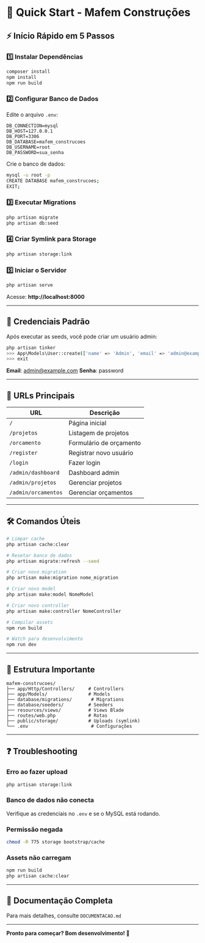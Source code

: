 # 🚀 Quick Start - Mafem Construções

## ⚡ Início Rápido em 5 Passos

### 1️⃣ Instalar Dependências
```bash
composer install
npm install
npm run build
```

### 2️⃣ Configurar Banco de Dados
Edite o arquivo `.env`:
```env
DB_CONNECTION=mysql
DB_HOST=127.0.0.1
DB_PORT=3306
DB_DATABASE=mafem_construcoes
DB_USERNAME=root
DB_PASSWORD=sua_senha
```

Crie o banco de dados:
```bash
mysql -u root -p
CREATE DATABASE mafem_construcoes;
EXIT;
```

### 3️⃣ Executar Migrations
```bash
php artisan migrate
php artisan db:seed
```

### 4️⃣ Criar Symlink para Storage
```bash
php artisan storage:link
```

### 5️⃣ Iniciar o Servidor
```bash
php artisan serve
```

Acesse: **http://localhost:8000**

---

## 🔑 Credenciais Padrão

Após executar as seeds, você pode criar um usuário admin:

```bash
php artisan tinker
>>> App\Models\User::create(['name' => 'Admin', 'email' => 'admin@example.com', 'password' => bcrypt('password')])
>>> exit
```

**Email**: admin@example.com
**Senha**: password

---

## 📍 URLs Principais

| URL | Descrição |
|-----|-----------|
| `/` | Página inicial |
| `/projetos` | Listagem de projetos |
| `/orcamento` | Formulário de orçamento |
| `/register` | Registrar novo usuário |
| `/login` | Fazer login |
| `/admin/dashboard` | Dashboard admin |
| `/admin/projetos` | Gerenciar projetos |
| `/admin/orcamentos` | Gerenciar orçamentos |

---

## 🛠️ Comandos Úteis

```bash
# Limpar cache
php artisan cache:clear

# Resetar banco de dados
php artisan migrate:refresh --seed

# Criar novo migration
php artisan make:migration nome_migration

# Criar novo model
php artisan make:model NomeModel

# Criar novo controller
php artisan make:controller NomeController

# Compilar assets
npm run build

# Watch para desenvolvimento
npm run dev
```

---

## 📁 Estrutura Importante

```
mafem-construcoes/
├── app/Http/Controllers/     # Controllers
├── app/Models/               # Models
├── database/migrations/       # Migrations
├── database/seeders/         # Seeders
├── resources/views/          # Views Blade
├── routes/web.php            # Rotas
├── public/storage/           # Uploads (symlink)
└── .env                       # Configurações
```

---

## ❓ Troubleshooting

### Erro ao fazer upload
```bash
php artisan storage:link
```

### Banco de dados não conecta
Verifique as credenciais no `.env` e se o MySQL está rodando.

### Permissão negada
```bash
chmod -R 775 storage bootstrap/cache
```

### Assets não carregam
```bash
npm run build
php artisan cache:clear
```

---

## 📖 Documentação Completa

Para mais detalhes, consulte `DOCUMENTACAO.md`

---

**Pronto para começar? Bom desenvolvimento! 🎉**

